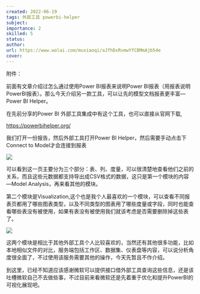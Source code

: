 ```yaml
---
created: 2022-06-19
tags: 外部工具 powerbi-helper
subject:
importance: 2
skilled: 5
status:
author:
url: https://www.wolai.com/muxiaoqi/aJfhDxRvmwYfCBMmAjb54e
cover: 
---
```

附件：

前面有文章介绍过怎么通过使用Power BI报表来说明Power BI报表（用报表说明PowerBI报表）。那么今天介绍另一款工具，可以让先的模型文档报表更丰富—Power BI Helper。

在先前分享的Power BI 外部工具集成中有这个工具，也可以直接从官网下载,

https://powerbihelper.org/


我们打开一份报告，然后外部工具打开Power BI Helper，然后需要手动点击下Connect to Model才会连接到报表

![](https://s2.loli.net/2022/06/20/Jx5gWoQZKvdDufM.png)


可以看到这一页主要分为三个部分：表、列、度量，可以很清楚地查看他们之前的关系，而且这些元数据都支持导出成CSV格式的数据，这只是第一个模块的内容—Model Analysis，再来看其他的模块。

第二个模块是Visualization,这个也是我个人最喜欢的一个模块，可以查看不同报表页都用了哪些图表类型，以及不同类型的图表用了哪些度量或字段，同时也能查看哪些表没有被使用，如果有表没有被使用我们就该考虑是否需要删除掉这些表了。

![](https://s2.loli.net/2022/06/20/LNHXCfBoIKhlSTG.png)


这两个模块是相比于其他外部工具个人比较喜欢的，当然还有其他很多功能，比如本地相似文件的对比，服务端包括工作区、数据集、仪表盘等内容，可以说分析角度很全面了，不过使用该服务需要其他的操作，今天先暂且不作介绍。

到这里，已经不知道应该感谢微软可以提供接口借外部工具查询这些信息，还是该吐槽微软自己不去做些事，不过目前来看微软还是先着重于优化和提升PowerBI的可视化展现吧。